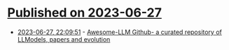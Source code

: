 # [Published on 2023-06-27](index.md)

* [2023-06-27, 22:09:51](https://lobste.rs/s/japoai/awesome_llm_github_curated_repository) - [Awesome-LLM Github- a curated repository of LLModels, papers and evolution](https://github.com/Hannibal046/Awesome-LLM)
